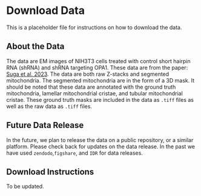 # Download Data
This is a placeholder file for instructions on how to download the data.

## About the Data
The data are EM images of NIH3T3 cells treated with control short hairpin RNA (shRNA) and shRNA targeting OPA1.
These data are from the paper: [Suga et al. 2023](https://doi.org/10.1371/journal.pbio.3002246).
The data are both raw Z-stacks and segmented mitochondria.
The segmented mitochondria are in the form of a 3D mask.
It should be noted that these data are annotated with the ground truth mitochondria, lamellar mitochondrial cristae, and tubular mitochondrial cristae.
These ground truth masks are included in the data as `.tiff` files as well as the raw data as `.tiff` files.


## Future Data Release
In the future, we plan to release the data on a public repository, or a similar platform.
Please check back for updates on the data release.
In the past we have used `zendodo`,`figshare`, and `IDR` for data releases.

## Download Instructions
To be updated.
